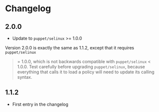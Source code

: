 # Changelog

## 2.0.0

* Update to `puppet/selinux` >= 1.0.0

Version 2.0.0 is exactly the same as 1.1.2, except that it requires `puppet/selinux`
>= 1.0.0, which is not backwards compatible with `puppet/selinux` < 1.0.0. Test carefully
before upgrading `puppet/selinux`, because everything that calls it to load a policy
will need to update its calling syntax.

## 1.1.2

* First entry in the changelog
